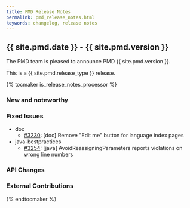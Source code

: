 ```yaml
---
title: PMD Release Notes
permalink: pmd_release_notes.html
keywords: changelog, release notes
---
```


## {{ site.pmd.date }} - {{ site.pmd.version }}

The PMD team is pleased to announce PMD {{ site.pmd.version }}.

This is a {{ site.pmd.release_type }} release.

{% tocmaker is_release_notes_processor %}

### New and noteworthy

### Fixed Issues

*   doc
    *   [#3230](https://github.com/pmd/pmd/issues/3230): \[doc] Remove "Edit me" button for language index pages
*   java-bestpractices
    *   [#3254](https://github.com/pmd/pmd/issues/3254): \[java] AvoidReassigningParameters reports violations on wrong line numbers

### API Changes

### External Contributions

{% endtocmaker %}

